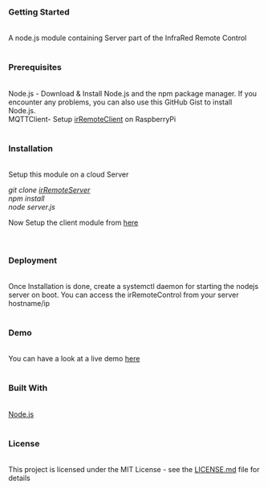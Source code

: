 <h3>Getting Started</h3><br>
A node.js module containing Server  part of the InfraRed Remote Control
<br>
<br>
<h3>Prerequisites</h3><br>
Node.js - Download & Install Node.js and the npm package manager. If you encounter any problems, you can also use this GitHub Gist to install Node.js.<br>
MQTTClient- Setup <a href="https://github.com/chaitanyaT99/irRemoteClient">irRemoteClient</a> on RaspberryPi
<br>
<br>
<h3>Installation</h3><br>
Setup this module on a cloud Server

_git clone <a href="https://github.com/chaitanyaT99/irRemoteServer">irRemoteServer</a><br>
npm install<br>
node server.js<br>_


Now Setup the client module from <a href = "https://github.com/chaitanyaT99/irRemoteClient">here</a><br>
<br>
<br>
<h3>Deployment</h3><br>
Once Installation is done, create a systemctl daemon for starting the nodejs server on boot.
You can access the irRemoteControl from your server hostname/ip
<br><br>
<h3>Demo</h3><br>
You can have a look at a live demo <a href="http://52.38.12.220/">here</a>
<br><br>
<h3>Built With</h3><br>
<a href="https://nodejs.org/en/">Node.js</a>
<br><br>
<h3>License</h3><br>
This project is licensed under the MIT License - see the <a href="https://github.com/chaitanyaT99/irRemoteClient/blob/master/LICENSE.md">LICENSE.md</a> file for details
